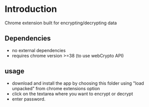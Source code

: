 # Introduction

Chrome extension built for encrypting/decrypting data

## Dependencies

- no external dependencies
- requires chrome version >=38 (to use webCrypto API)

## usage

- download and install the app by choosing this folder using "load unpacked" from chrome extensions option
- click on the textarea where you want to encrypt or decrypt
- enter password.
